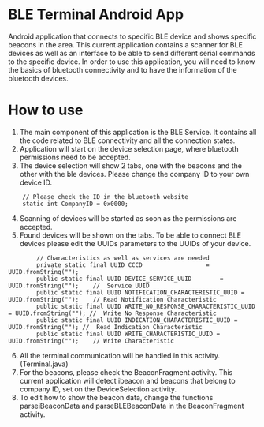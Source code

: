 
# BLE Terminal Android App

Android application that connects to specific BLE device and shows specific beacons in the area.
This current application contains a scanner for BLE devices as well as an interface to be able to send different serial commands to the specific device.
In order to use this application, you will need to know the basics of bluetooth connectivity and to have the information of the bluetooth devices.

# How to use

1.  The main component of this application is the BLE Service. It contains all the code related to BLE connectivity and all the connection states.
2.  Application will start on the device selection page, where bluetooth permissions need to be accepted.
3.  The device selection will show 2 tabs, one with the beacons and the other with the ble devices. Please change the company ID to your own device ID.
```
    // Please check the ID in the bluetooth website
    static int CompanyID = 0x0000;
```
4. Scanning of devices will be started as soon as the permissions are accepted.
5. Found devices will be shown on the tabs. To be able to connect BLE devices please edit the UUIDs parameters to the UUIDs of your device.
```
        // Characteristics as well as services are needed
        private static final UUID CCCD                  = UUID.fromString("");
        public static final UUID DEVICE_SERVICE_UUID        = UUID.fromString("");    //  Service UUID
        public static final UUID NOTIFICATION_CHARACTERISTIC_UUID = UUID.fromString("");    // Read Notification Characteristic
        public static final UUID WRITE_NO_RESPONSE_CHARACTERISTIC_UUID = UUID.fromString(""); //  Write No Response Characteristic
        public static final UUID INDICATION_CHARACTERISTIC_UUID = UUID.fromString(""); //  Read Indication Characteristic
        public static final UUID WRITE_CHARACTERISTIC_UUID = UUID.fromString("");    // Write Characteristic
```
6. All the terminal communication will be handled in this activity. (Terminal.java)
7. For the beacons, please check the BeaconFragment activity. This current application will detect ibeacon and beacons that belong to company ID, set on the DeviceSelection activity.
8. To edit how to show the beacon data, change the functions parseiBeaconData and parseBLEBeaconData in the BeaconFragment activity.

